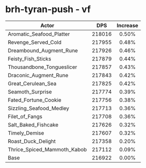 # brh-tyran-push - vf
| Actor | DPS | Increase |
|---|:---:|:---:|
|Aromatic_Seafood_Platter|218016|0.50%|
|Revenge_Served_Cold|217955|0.48%|
|Dreambound_Augment_Rune|217926|0.46%|
|Feisty_Fish_Sticks|217879|0.44%|
|Thousandbone_Tongueslicer|217857|0.43%|
|Draconic_Augment_Rune|217843|0.42%|
|Great_Cerulean_Sea|217825|0.42%|
|Seamoth_Surprise|217774|0.39%|
|Fated_Fortune_Cookie|217756|0.38%|
|Sizzling_Seafood_Medley|217713|0.36%|
|Filet_of_Fangs|217708|0.36%|
|Salt_Baked_Fishcake|217626|0.32%|
|Timely_Demise|217607|0.32%|
|Roast_Duck_Delight|217358|0.20%|
|Thrice_Spiced_Mammoth_Kabob|217112|0.09%|
|Base|216922|0.00%|
